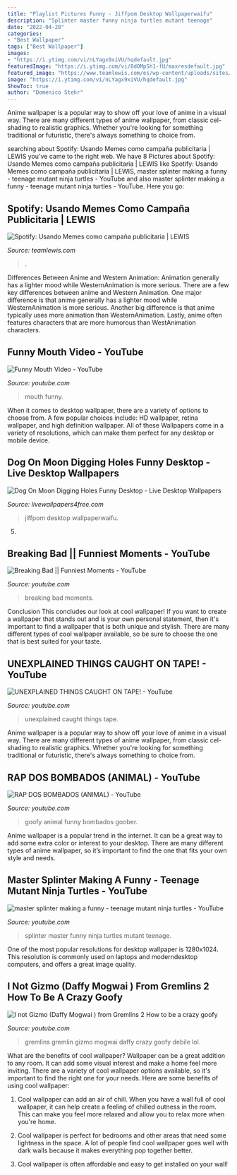 ```yaml
---
title: "Playlist Pictures Funny - Jiffpom Desktop Wallpaperwaifu"
description: "Splinter master funny ninja turtles mutant teenage"
date: "2022-04-20"
categories:
- "Best Wallpaper"
tags: ["Best Wallpaper"]
images:
- "https://i.ytimg.com/vi/nLYagx9xiVU/hqdefault.jpg"
featuredImage: "https://i.ytimg.com/vi/8dOMpSh1-fU/maxresdefault.jpg"
featured_image: "https://www.teamlewis.com/es/wp-content/uploads/sites/15/2021/07/spoty3-1024x684.jpeg"
image: "https://i.ytimg.com/vi/nLYagx9xiVU/hqdefault.jpg"
ShowToc: true
author: "Domenico Stehr"
---
```



Anime wallpaper is a popular way to show off your love of anime in a visual way. There are many different types of anime wallpaper, from classic cel-shading to realistic graphics. Whether you're looking for something traditional or futuristic, there's always something to choice from.

	

		
searching about Spotify: Usando Memes como campaña publicitaria | LEWIS you've came to the right web. We have 8 Pictures about Spotify: Usando Memes como campaña publicitaria | LEWIS like Spotify: Usando Memes como campaña publicitaria | LEWIS, master splinter making a funny - teenage mutant ninja turtles - YouTube and also master splinter making a funny - teenage mutant ninja turtles - YouTube. Here you go:
		
    
## Spotify: Usando Memes Como Campaña Publicitaria | LEWIS

<img loading=lazy src="https://www.teamlewis.com/es/wp-content/uploads/sites/15/2021/07/spoty3-1024x684.jpeg" onerror="this.onerror=null;this.src='https://tse4.mm.bing.net/th?id=OIP.kxL4ABxJ1a_WNv7VrzL0awHaE8&amp;pid=15.1';" alt="Spotify: Usando Memes como campaña publicitaria | LEWIS">

_Source: teamlewis.com_

>. 

	

Differences Between Anime and Western Animation: Animation generally has a lighter mood while WesternAnimation is more serious.
There are a few key differences between anime and Western Animation. One major difference is that anime generally has a lighter mood while WesternAnimation is more serious. Another big difference is that anime typically uses more animation than WesternAnimation. Lastly, anime often features characters that are more humorous than WestAnimation characters.

    
## Funny Mouth Video - YouTube

<img loading=lazy src="https://i.ytimg.com/vi/UbwOtW7pDDk/maxresdefault.jpg" onerror="this.onerror=null;this.src='https://tse3.mm.bing.net/th?id=OIP.2AOBE43udeJpUzWS1xoiKgHaLH&amp;pid=15.1';" alt="Funny Mouth Video - YouTube">

_Source: youtube.com_

>mouth funny. 

	

When it comes to desktop wallpaper, there are a variety of options to choose from. A few popular choices include: HD wallpaper, retina wallpaper, and high definition wallpaper. All of these Wallpapers come in a variety of resolutions, which can make them perfect for any desktop or mobile device. 

    
## Dog On Moon Digging Holes Funny Desktop - Live Desktop Wallpapers

<img loading=lazy src="https://livewallpapers4free.com/wp-content/uploads/2021/05/thumb-4.jpg" onerror="this.onerror=null;this.src='https://tse2.mm.bing.net/th?id=OIP.AUAjyBXpWvOYh3eDiAdnDgHaEL&amp;pid=15.1';" alt="Dog On Moon Digging Holes Funny Desktop - Live Desktop Wallpapers">

_Source: livewallpapers4free.com_

>jiffpom desktop wallpaperwaifu. 

	

5.

    
## Breaking Bad || Funniest Moments - YouTube

<img loading=lazy src="http://i.ytimg.com/vi/vJyar3YD9n0/maxresdefault.jpg" onerror="this.onerror=null;this.src='https://tse1.mm.bing.net/th?id=OIP.8D3IZksIR2VSfGjdvK0BpwHaEK&amp;pid=15.1';" alt="Breaking Bad || Funniest Moments - YouTube">

_Source: youtube.com_

>breaking bad moments. 

	

Conclusion
This concludes our look at cool wallpaper! If you want to create a wallpaper that stands out and is your own personal statement, then it's important to find a wallpaper that is both unique and stylish. There are many different types of cool wallpaper available, so be sure to choose the one that is best suited for your taste.

    
## UNEXPLAINED THINGS CAUGHT ON TAPE! - YouTube

<img loading=lazy src="http://i1.ytimg.com/vi/dMox_jCm45w/hqdefault.jpg" onerror="this.onerror=null;this.src='https://tse1.mm.bing.net/th?id=OIP.sIuuQBS-dkB5xVmDvizfrQHaFj&amp;pid=15.1';" alt="UNEXPLAINED THINGS CAUGHT ON TAPE! - YouTube">

_Source: youtube.com_

>unexplained caught things tape. 

	

Anime wallpaper is a popular way to show off your love of anime in a visual way. There are many different types of anime wallpaper, from classic cel-shading to realistic graphics. Whether you're looking for something traditional or futuristic, there's always something to choice from.

    
## RAP DOS BOMBADOS (ANIMAL) - YouTube

<img loading=lazy src="https://i.ytimg.com/vi/nLYagx9xiVU/hqdefault.jpg" onerror="this.onerror=null;this.src='https://tse2.mm.bing.net/th?id=OIP.urBTdKvjIsG15ibNdbWz2gHaFj&amp;pid=15.1';" alt="RAP DOS BOMBADOS (ANIMAL) - YouTube">

_Source: youtube.com_

>goofy animal funny bombados goober. 

	

Anime wallpaper is a popular trend in the internet. It can be a great way to add some extra color or interest to your desktop. There are many different types of anime wallpaper, so it’s important to find the one that fits your own style and needs.

    
## Master Splinter Making A Funny - Teenage Mutant Ninja Turtles - YouTube

<img loading=lazy src="http://i1.ytimg.com/vi/40_OtoM2oM0/maxresdefault.jpg" onerror="this.onerror=null;this.src='https://tse2.mm.bing.net/th?id=OIP.3MJf2Ml6D5bWKpAkKs0MZgHaEK&amp;pid=15.1';" alt="master splinter making a funny - teenage mutant ninja turtles - YouTube">

_Source: youtube.com_

>splinter master funny ninja turtles mutant teenage. 

	

One of the most popular resolutions for desktop wallpaper is 1280x1024. This resolution is commonly used on laptops and moderndesktop computers, and offers a great image quality.

    
## I Not Gizmo (Daffy Mogwai ) From Gremlins 2 How To Be A Crazy Goofy

<img loading=lazy src="https://i.ytimg.com/vi/8dOMpSh1-fU/maxresdefault.jpg" onerror="this.onerror=null;this.src='https://tse4.mm.bing.net/th?id=OIP.i7hHkx2yKzA0s8F0T4qUtAHaEK&amp;pid=15.1';" alt="I not Gizmo (Daffy Mogwai ) from Gremlins 2 How to be a crazy goofy">

_Source: youtube.com_

>gremlins gremlin gizmo mogwai daffy crazy goofy debile lol. 

	

What are the benefits of cool wallpaper?
Wallpaper can be a great addition to any room. It can add some visual interest and make a home feel more inviting. There are a variety of cool wallpaper options available, so it's important to find the right one for your needs. Here are some benefits of using cool wallpaper: 
1. Cool wallpaper can add an air of chill. When you have a wall full of cool wallpaper, it can help create a feeling of chilled outness in the room. This can make you feel more relaxed and allow you to relax more when you're home. 

2. Cool wallpaper is perfect for bedrooms and other areas that need some lightness in the space. A lot of people find cool wallpaper goes well with dark walls because it makes everything pop together better. 

3. Cool wallpaper is often affordable and easy to get installed on your wall!


